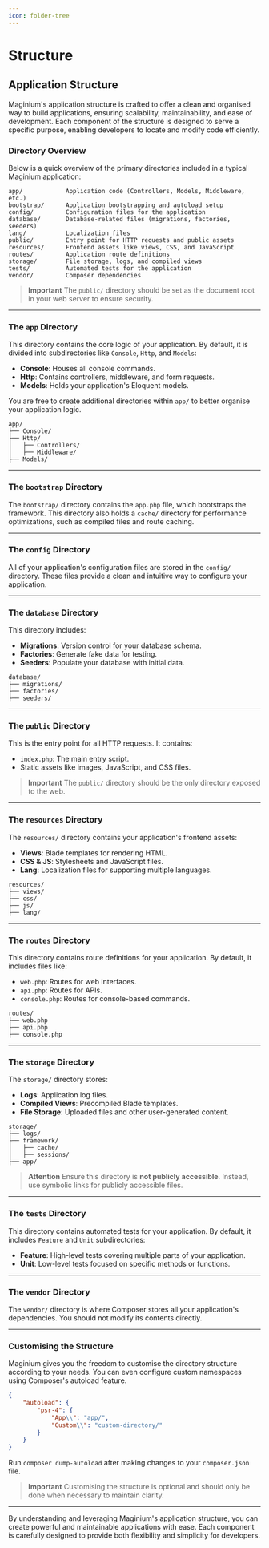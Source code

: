 ```yaml
---
icon: folder-tree
---
```


# Structure

## Application Structure

Maginium's application structure is crafted to offer a clean and organised way to build applications, ensuring scalability, maintainability, and ease of development. Each component of the structure is designed to serve a specific purpose, enabling developers to locate and modify code efficiently.

### Directory Overview

Below is a quick overview of the primary directories included in a typical Maginium application:

```plaintext
app/            Application code (Controllers, Models, Middleware, etc.)
bootstrap/      Application bootstrapping and autoload setup
config/         Configuration files for the application
database/       Database-related files (migrations, factories, seeders)
lang/           Localization files
public/         Entry point for HTTP requests and public assets
resources/      Frontend assets like views, CSS, and JavaScript
routes/         Application route definitions
storage/        File storage, logs, and compiled views
tests/          Automated tests for the application
vendor/         Composer dependencies
```

> **Important** The `public/` directory should be set as the document root in your web server to ensure security.

***

### The `app` Directory

This directory contains the core logic of your application. By default, it is divided into subdirectories like `Console`, `Http`, and `Models`:

* **Console**: Houses all console commands.
* **Http**: Contains controllers, middleware, and form requests.
* **Models**: Holds your application's Eloquent models.

You are free to create additional directories within `app/` to better organise your application logic.

```plaintext
app/
├── Console/
├── Http/
│   ├── Controllers/
│   ├── Middleware/
├── Models/
```

***

### The `bootstrap` Directory

The `bootstrap/` directory contains the `app.php` file, which bootstraps the framework. This directory also holds a `cache/` directory for performance optimizations, such as compiled files and route caching.

***

### The `config` Directory

All of your application's configuration files are stored in the `config/` directory. These files provide a clean and intuitive way to configure your application.

***

### The `database` Directory

This directory includes:

* **Migrations**: Version control for your database schema.
* **Factories**: Generate fake data for testing.
* **Seeders**: Populate your database with initial data.

```plaintext
database/
├── migrations/
├── factories/
├── seeders/
```

***

### The `public` Directory

This is the entry point for all HTTP requests. It contains:

* `index.php`: The main entry script.
* Static assets like images, JavaScript, and CSS files.

> **Important** The `public/` directory should be the only directory exposed to the web.

***

### The `resources` Directory

The `resources/` directory contains your application's frontend assets:

* **Views**: Blade templates for rendering HTML.
* **CSS & JS**: Stylesheets and JavaScript files.
* **Lang**: Localization files for supporting multiple languages.

```plaintext
resources/
├── views/
├── css/
├── js/
├── lang/
```

***

### The `routes` Directory

This directory contains route definitions for your application. By default, it includes files like:

* `web.php`: Routes for web interfaces.
* `api.php`: Routes for APIs.
* `console.php`: Routes for console-based commands.

```plaintext
routes/
├── web.php
├── api.php
├── console.php
```

***

### The `storage` Directory

The `storage/` directory stores:

* **Logs**: Application log files.
* **Compiled Views**: Precompiled Blade templates.
* **File Storage**: Uploaded files and other user-generated content.

```plaintext
storage/
├── logs/
├── framework/
│   ├── cache/
│   ├── sessions/
├── app/
```

> **Attention** Ensure this directory is **not publicly accessible**. Instead, use symbolic links for publicly accessible files.

***

### The `tests` Directory

This directory contains automated tests for your application. By default, it includes `Feature` and `Unit` subdirectories:

* **Feature**: High-level tests covering multiple parts of your application.
* **Unit**: Low-level tests focused on specific methods or functions.

***

### The `vendor` Directory

The `vendor/` directory is where Composer stores all your application's dependencies. You should not modify its contents directly.

***

### Customising the Structure

Maginium gives you the freedom to customise the directory structure according to your needs. You can even configure custom namespaces using Composer's autoload feature.

```json
{
    "autoload": {
        "psr-4": {
            "App\\": "app/",
            "Custom\\": "custom-directory/"
        }
    }
}
```

Run `composer dump-autoload` after making changes to your `composer.json` file.

> **Important** Customising the structure is optional and should only be done when necessary to maintain clarity.

***

By understanding and leveraging Maginium's application structure, you can create powerful and maintainable applications with ease. Each component is carefully designed to provide both flexibility and simplicity for developers.
